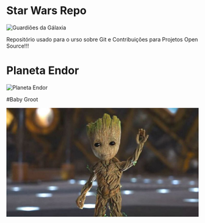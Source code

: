 # Star Wars Repo

![Guardiões da Gálaxia](./guardioes-da-galaxia.jpg)


Repositório usado para o urso sobre Git e Contribuições para Projetos Open Source!!!

# Planeta Endor

![Planeta Endor](./PlanetEndor.jpg)


#Baby Groot

![Baby Groot](./baby-groot.jpg)
